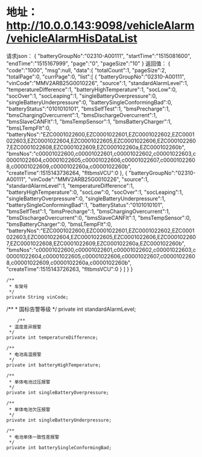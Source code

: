 # 地址：http://10.0.0.143:9098/vehicleAlarm/vehicleAlarmHisDataList

请求json：
{
    "batteryGroupNo":"02310-A00111",
    "startTime":"1515081600",
    "endTime":"1515167999",
    "page":"0",
    "pageSize":"10"
}
返回值：
{
    "code":"1000",
    "msg":null,
    "data":{
        "totalCount":1,
        "pageSize":2,
        "totalPage":0,
        "currPage":0,
        "list":[
            {
                "batteryGroupNo":"02310-A00111",
                "vinCode":"MMV2ARB25G0010226",
                "source":1,
                "standardAlarmLevel":1,
                "temperatureDifference":1,
                "batteryHighTemperature":1,
                "socLow":0,
                "socOver":1,
                "socLeaping":1,
                "singleBatteryOverpressure":0,
                "singleBatteryUnderpressure":0,
                "batterySingleConformingBad":0,
                "batteryStatus":"0101010101",
                "bmsSelfTest":1,
                "bmsPrecharge":1,
                "bmsChargingOvercurrent":1,
                "bmsDischargeOvercurrent":1,
                "bmsSlaveCANFlt":1,
                "bmsTempSensor":1,
                "bmsBatteryCharger":1,
                "bmsLTempFlt":0,
                "batteryNos":"EZC0001022600,EZC0001022601,EZC0001022602,EZC0001022603,EZC0001022604,EZC0001022605,EZC0001022606,EZC0001022607,EZC0001022608,EZC0001022609,EZC000102260a,EZC000102260b",
                "bmsNos":"c00001022600,c00001022601,c00001022602,c00001022603,c00001022604,c00001022605,c00001022606,c00001022607,c00001022608,c00001022609,c0000102260a,c0000102260b",
                "createTime":1515143736264,
                "fltbmsVCU":0
            },
            {
                "batteryGroupNo":"02310-A00111",
                "vinCode":"MMV2ARB25G0010226",
                "source":1,
                "standardAlarmLevel":1,
                "temperatureDifference":1,
                "batteryHighTemperature":0,
                "socLow":0,
                "socOver":1,
                "socLeaping":1,
                "singleBatteryOverpressure":0,
                "singleBatteryUnderpressure":1,
                "batterySingleConformingBad":1,
                "batteryStatus":"0101010101",
                "bmsSelfTest":1,
                "bmsPrecharge":1,
                "bmsChargingOvercurrent":1,
                "bmsDischargeOvercurrent":0,
                "bmsSlaveCANFlt":1,
                "bmsTempSensor":0,
                "bmsBatteryCharger":0,
                "bmsLTempFlt":0,
                "batteryNos":"EZC0001022600,EZC0001022601,EZC0001022602,EZC0001022603,EZC0001022604,EZC0001022605,EZC0001022606,EZC0001022607,EZC0001022608,EZC0001022609,EZC000102260a,EZC000102260b",
                "bmsNos":"c00001022600,c00001022601,c00001022602,c00001022603,c00001022604,c00001022605,c00001022606,c00001022607,c00001022608,c00001022609,c0000102260a,c0000102260b",
                "createTime":1515143726263,
                "fltbmsVCU":0
            }
        ]
    }
}

	/**
	 * 车架号
	 */
	private String vinCode;

/**
	 * 国标告警等级
	 */	
	private int standardAlarmLevel;
    
    	/**
	 * 温度差异报警
	 */	
	private int temperatureDifference;
	
	/**
	 * 电池高温报警
	 */	
	private int batteryHighTemperature;
    
    /**
	 * 单体电池过压报警
	 */	
	private int singleBatteryOverpressure;
	
	/**
	 * 单体电池欠压报警
	 */	
	private int singleBatteryUnderpressure;
    
    /**
	 * 电池单体一致性差报警
	 */	
	private int batterySingleConformingBad;
